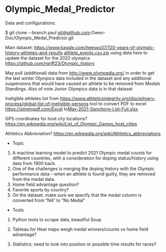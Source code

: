 # Olympic_Medal_Predictor
Data and configurations:

$ git clone --branch paul git@github.com:Owen-Doc/Olympic_Medal_Predictor.git

Main dataset: https://www.kaggle.com/heesoo37/120-years-of-olympic-history-athletes-and-results  [athlete_events.csv.zip](https://github.com/Owen-Doc/Olympic_Medal_Predictor/tree/main/Resources/athlete_events.csv.zip) 
using data here to update the dataset for the 2022 olympics https://github.com/rgriff23/Olympic_history

May pull (additional) data from http://www.olympedia.org/ in order to get the last winter Olympics data included in the dataset and any additional suspensions that would have caused an athlete to be removed from Medals Standings. Also of note Junior Olympics data is in that dataset 

Ineligible athletes list from https://www.athleticsintegrity.org/disciplinary-process/global-list-of-ineligible-persons
tool to convert PDF to excel https://simplypdf.com/Excel to[May-2021-Sanctions-List-Full.xlsx](https://github.com/Owen-Doc/Olympic_Medal_Predictor/tree/main/Resources/May-2021-Sanctions-List-Full.xlsx) 

GPS coordinates for host city locations? https://en.wikipedia.org/wiki/List_of_Olympic_Games_host_cities

Athletics Abbreviation? https://en.wikipedia.org/wiki/Athletics_abbreviations

- Topic

1. A machine learning model to predict 2021 Olympic medal counts for different countries, with a consideration for doping status/history using data from 1900 back.
2. One of the challenges is merging the doping history with the Olympic performance data – when an athlete is found guilty, they are removed from the medal data.
3. Home field advantage question?
4. Favorite sports by country?
5. On the dataset, make sure we specify that the medal column is converted from “NA” to “No Medal”

- Tools

1. Python tools to scrape data, beautiful Soup

2. Tableau for Heat maps weigh medal winners/counts vs home field advantage?

3. Statistics: need to look into position or possible time results for races?

   

